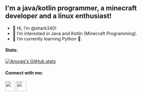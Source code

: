 ## I'm a java/kotlin programmer, a minecraft developer and a linux enthusiast!
- 👋 Hi, I’m @shark340!
- 👀 I’m interested in Java and Kotlin (Minecraft Programming).
- 🌱 I’m currently learning Python 🐍.

#### Stats:
[![Anurag's GitHub stats](https://github-readme-stats.vercel.app/api?username=shark340)](https://github.com/anuraghazra/github-readme-stats)

#### Connect with me:
[<img height="32" width="32" src="https://unpkg.com/simple-icons@v5/icons/twitter.svg">](https://twitter.com/shark340) [<img height="32" width="32" src="https://unpkg.com/simple-icons@v5/icons/discord.svg">](https://discordapp.com/users/896659872081403927)
